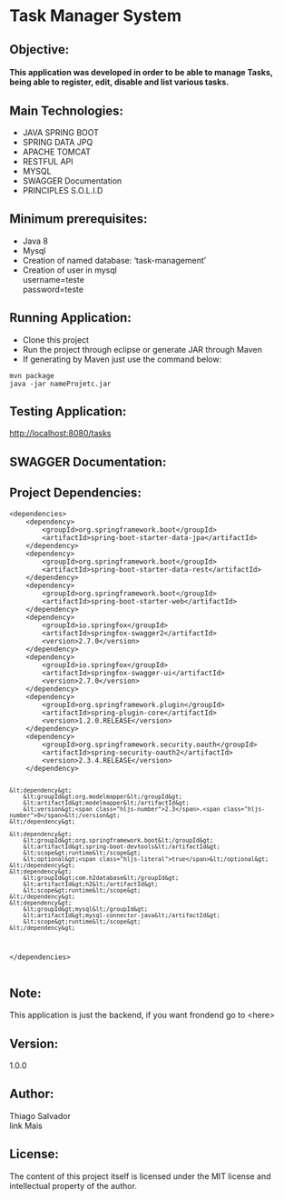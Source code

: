 <h1 class="code-line" data-line-start=0 data-line-end=1 ><a id="Task_Manager_System_0"></a>Task Manager System</h1>
<h2 class="code-line" data-line-start=2 data-line-end=3 ><a id="Objective_2"></a>Objective:</h2>
<h4 class="code-line" data-line-start=4 data-line-end=5 ><a id="This_application_was_developed_in_order_to_be_able_to_manage_Tasks_being_able_to_register_edit_disable_and_list_various_tasks_4"></a>This application was developed in order to be able to manage Tasks, being able to register, edit, disable and list various tasks.</h4>
<h2 class="code-line" data-line-start=6 data-line-end=7 ><a id="Main_Technologies_6"></a>Main Technologies:</h2>
<ul>
<li class="has-line-data" data-line-start="8" data-line-end="9">JAVA SPRING BOOT</li>
<li class="has-line-data" data-line-start="9" data-line-end="10">SPRING DATA JPQ</li>
<li class="has-line-data" data-line-start="10" data-line-end="11">APACHE TOMCAT</li>
<li class="has-line-data" data-line-start="11" data-line-end="12">RESTFUL API</li>
<li class="has-line-data" data-line-start="12" data-line-end="13">MYSQL</li>
<li class="has-line-data" data-line-start="13" data-line-end="14">SWAGGER Documentation</li>
<li class="has-line-data" data-line-start="14" data-line-end="16">PRINCIPLES S.O.L.I.D</li>
</ul>
<h2 class="code-line" data-line-start=16 data-line-end=17 ><a id="Minimum_prerequisites_16"></a>Minimum prerequisites:</h2>
<ul>
<li class="has-line-data" data-line-start="17" data-line-end="18">Java 8</li>
<li class="has-line-data" data-line-start="18" data-line-end="19">Mysql</li>
<li class="has-line-data" data-line-start="19" data-line-end="20">Creation of named database: ‘task-management’</li>
<li class="has-line-data" data-line-start="20" data-line-end="23">Creation of user in mysql<br>
username=teste<br>
password=teste</li>
</ul>
<h2 class="code-line" data-line-start=25 data-line-end=26 ><a id="Running_Application_25"></a>Running Application:</h2>
<ul>
<li class="has-line-data" data-line-start="27" data-line-end="28">Clone this project</li>
<li class="has-line-data" data-line-start="28" data-line-end="29">Run the project through eclipse or generate JAR through Maven</li>
<li class="has-line-data" data-line-start="29" data-line-end="30">If generating by Maven just use the command below:</li>
</ul>
<pre><code class="has-line-data" data-line-start="31" data-line-end="34" class="language-sh">mvn package
java -jar nameProjetc.jar
</code></pre>
<h2 class="code-line" data-line-start=35 data-line-end=36 ><a id="Testing_Application_35"></a>Testing Application:</h2>
<p class="has-line-data" data-line-start="36" data-line-end="37"><a href="http://localhost:8080/tasks">http://localhost:8080/tasks</a></p>
<h2 class="code-line" data-line-start=38 data-line-end=39 ><a id="SWAGGER_Documentation_38"></a>SWAGGER Documentation:</h2>
<h2 class="code-line" data-line-start=41 data-line-end=42 ><a id="Project_Dependencies_41"></a>Project Dependencies:</h2>
<pre><code class="has-line-data" data-line-start="43" data-line-end="102" class="language-sh">&lt;dependencies&gt;
    &lt;dependency&gt;
        &lt;groupId&gt;org.springframework.boot&lt;/groupId&gt;
        &lt;artifactId&gt;spring-boot-starter-data-jpa&lt;/artifactId&gt;
    &lt;/dependency&gt;
    &lt;dependency&gt;
        &lt;groupId&gt;org.springframework.boot&lt;/groupId&gt;
        &lt;artifactId&gt;spring-boot-starter-data-rest&lt;/artifactId&gt;
    &lt;/dependency&gt;
    &lt;dependency&gt;
        &lt;groupId&gt;org.springframework.boot&lt;/groupId&gt;
        &lt;artifactId&gt;spring-boot-starter-web&lt;/artifactId&gt;
    &lt;/dependency&gt;
    &lt;dependency&gt;
        &lt;groupId&gt;io.springfox&lt;/groupId&gt;
        &lt;artifactId&gt;springfox-swagger2&lt;/artifactId&gt;
        &lt;version&gt;<span class="hljs-number">2.7</span>.<span class="hljs-number">0</span>&lt;/version&gt;
    &lt;/dependency&gt;
    &lt;dependency&gt;
        &lt;groupId&gt;io.springfox&lt;/groupId&gt;
        &lt;artifactId&gt;springfox-swagger-ui&lt;/artifactId&gt;
        &lt;version&gt;<span class="hljs-number">2.7</span>.<span class="hljs-number">0</span>&lt;/version&gt;
    &lt;/dependency&gt;
    &lt;dependency&gt;
        &lt;groupId&gt;org.springframework.plugin&lt;/groupId&gt;
        &lt;artifactId&gt;spring-plugin-core&lt;/artifactId&gt;
        &lt;version&gt;<span class="hljs-number">1.2</span>.<span class="hljs-number">0</span>.RELEASE&lt;/version&gt;
    &lt;/dependency&gt;
    &lt;dependency&gt;
        &lt;groupId&gt;org.springframework.security.oauth&lt;/groupId&gt;
        &lt;artifactId&gt;spring-security-oauth2&lt;/artifactId&gt;
        &lt;version&gt;<span class="hljs-number">2.3</span>.<span class="hljs-number">4</span>.RELEASE&lt;/version&gt;
    &lt;/dependency&gt;

    &lt;dependency&gt;
        &lt;groupId&gt;org.modelmapper&lt;/groupId&gt;
        &lt;artifactId&gt;modelmapper&lt;/artifactId&gt;
        &lt;version&gt;<span class="hljs-number">2.3</span>.<span class="hljs-number">0</span>&lt;/version&gt;
    &lt;/dependency&gt;

    &lt;dependency&gt;
        &lt;groupId&gt;org.springframework.boot&lt;/groupId&gt;
        &lt;artifactId&gt;spring-boot-devtools&lt;/artifactId&gt;
        &lt;scope&gt;runtime&lt;/scope&gt;
        &lt;optional&gt;<span class="hljs-literal">true</span>&lt;/optional&gt;
    &lt;/dependency&gt;
    &lt;dependency&gt;
        &lt;groupId&gt;com.h2database&lt;/groupId&gt;
        &lt;artifactId&gt;h2&lt;/artifactId&gt;
        &lt;scope&gt;runtime&lt;/scope&gt;
    &lt;/dependency&gt;
    &lt;dependency&gt;
        &lt;groupId&gt;mysql&lt;/groupId&gt;
        &lt;artifactId&gt;mysql-connector-java&lt;/artifactId&gt;
        &lt;scope&gt;runtime&lt;/scope&gt;
    &lt;/dependency&gt;

&lt;/dependencies&gt;
</code></pre>
<h2 class="code-line" data-line-start=103 data-line-end=104 ><a id="Note_103"></a>Note:</h2>
<p class="has-line-data" data-line-start="104" data-line-end="105">This application is just the backend, if you want frondend go to &lt;here&gt;</p>
<h2 class="code-line" data-line-start=106 data-line-end=107 ><a id="Version_106"></a>Version:</h2>
<p class="has-line-data" data-line-start="107" data-line-end="108">1.0.0</p>
<h2 class="code-line" data-line-start=108 data-line-end=109 ><a id="Author_108"></a>Author:</h2>
<p class="has-line-data" data-line-start="109" data-line-end="111">Thiago Salvador<br>
link Mais</p>
<h2 class="code-line" data-line-start=112 data-line-end=113 ><a id="License_112"></a>License:</h2>
<p class="has-line-data" data-line-start="113" data-line-end="114">The content of this project itself is licensed under the MIT license and intellectual property of the author.</p>